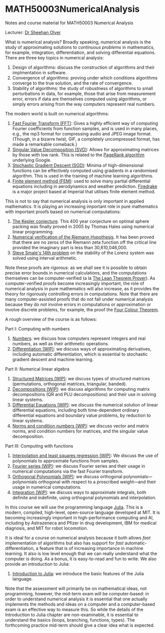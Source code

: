 # MATH50003NumericalAnalysis
Notes and course material for MATH50003 Numerical Analysis

Lecturer: [Dr Sheehan Olver](https://www.ma.imperial.ac.uk/~solver/)


What is numerical analysis? Broadly speaking, numerical analysis is the study of approximating
solutions to _continuous problems_ in mathematics, for example, integration, differentiation, 
and solving differential equations. There are three key topics in numerical analysis:

1. Design of algorithms: discuss the construction of algorithms and their implmentation in
software.
2. Convergence of algorithms: proving under which conditions algorithms converge to the
true solution, and the rate of convergence.
2. Stability of algorithms: the study of robustness of algorithms to small perturbations in
data, for example, those that arise from measurement error, errors if data are themselves computed using
algorithms, or simply errors arising from the way computers represent real numbers.

The modern world is built on numerical algorithms:


1. [Fast Fourier Transform (FFT)](https://en.wikipedia.org/wiki/Fast_Fourier_transform): Gives a highly efficient way of computing Fourier  coefficients from function samples,
and is used in many places, e.g., the mp3 format for compressing audio and JPEG image format. 
(Though, in a bizarre twist, GIF, a completely uncompressed format, has made a remarkable comeback.)
2. [Singular Value Decomposition (SVD)](https://en.wikipedia.org/wiki/Singular_value_decomposition): Allows for approximating matrices by those with low rank. This is related to the [PageRank algorithm](https://en.wikipedia.org/wiki/PageRank) underlying Google.
3. [Stochastic Gradient Descent (SGD)](https://en.wikipedia.org/wiki/Stochastic_gradient_descent): Minima of high-dimensional functions can be effectively computed using gradients
in a randomised algorithm. This is used in the training of machine learning algorithms.
4. [Finite element method (FEM)](https://en.wikipedia.org/wiki/Finite_element_method):
used to solve many partial differential equations including  in aerodynamics and
weather prediction. [Firedrake](https://firedrakeproject.org) is a major project based at
Imperial that utilises finite element method. 


This is not to say that numerical analysis is only important in applied mathematics. 
It is playing an increasing important role in pure mathematics with important proofs based on numerical computations:

1. [The Kepler conjecture](https://en.wikipedia.org/wiki/Kepler_conjecture). This 400 year conjecture on optimal sphere packing
was finally proved in 2005 by Thomas Hales using numerical linear programming.
2. [Numerical verification of the Riemann Hypothesis](https://en.wikipedia.org/wiki/Riemann_hypothesis#Numerical_calculations). 
It has been proved that there are no zeros of the Riemann zeta function off the critical line provided the imaginary part is
less than 30,610,046,000.
3. [Steve Smale's 14th problem](https://en.wikipedia.org/wiki/Lorenz_system) on the stability of the Lorenz system was solved
using interval arithmetic. 

Note these proofs are _rigorous_: as we shall see it is possible to obtain precise error bounds in numerical
calculations, and the computations themselves can be computer-verified 
(a la [The Lean Theorem Prover](https://leanprover.github.io)).
As computer-verified proofs become increasingly important, the role of numerical analysis in
pure mathematics will also increase, as it provides the theory for rigorously controlling errors in
computations. Note that there are many computer-assisted proofs that do not fall under numerical analysis because
they do not involve errors in computations or approximation or involve discrete problems, for 
example, the proof the [Four Colour Theorem](https://en.wikipedia.org/wiki/Four_color_theorem).

A rough overview of the course is as follows:

Part I: Computing with numbers

1. [Numbers](https://nbviewer.org/github/dlfivefifty/MATH50003NumericalAnalysis/blob/main/notebooks/Numbers.ipynb): we discuss how computers represent integers and real numbers, as well as their arithmetic operations.
2. [Differentiation (WIP)](https://nbviewer.org/github/dlfivefifty/MATH50003NumericalAnalysis/blob/main/notebooks/Differentiation.ipynb): we discuss ways of approximating derivatives, including automatic differentiation, 
which is essential to stochastic gradient descent and machine learning.

Part II: Numerical linear algebra

1. [Structured Matrices (WIP)](https://nbviewer.org/github/dlfivefifty/MATH50003NumericalAnalysis/blob/main/notebooks/StructuredMatrices.ipynb): we discuss types of structured matrices (permutations, orthogonal matrices, triangular, banded).
3. [Decompositions (WIP)](https://nbviewer.org/github/dlfivefifty/MATH50003NumericalAnalysis/blob/main/notebooks/Decompositions.ipynb): we discuss algorithms for computing matrix decompositions (QR and PLU decompositions) and their use in solving linear systems.
7. [Differential Equations (WIP)](https://nbviewer.org/github/dlfivefifty/MATH50003NumericalAnalysis/blob/main/notebooks/DifferentialEquations.ipynb): we discuss the numerical solution of linear differential equations, 
including both time-dependent ordinary differential equations and boundary value problems, by reduction to linear systems.
3. [Norms and condition numbers (WIP)](https://nbviewer.org/github/dlfivefifty/MATH50003NumericalAnalysis/blob/main/notebooks/Norms.ipynb): we discuss vector and
matrix norms, and condition numbers for matrices, and the singular value decomposition.

Part III: Computing with functions

1. [Interpolation and least squares regression (WIP)](https://nbviewer.org/github/dlfivefifty/MATH50003NumericalAnalysis/blob/main/notebooks/Interpolation.ipynb): We discuss the use of polynomials to approximate
functions from samples. 
2. [Fourier series (WIP)](https://nbviewer.org/github/dlfivefifty/MATH50003NumericalAnalysis/blob/main/notebooks/Fourier.ipynb): we discuss Fourier series and their usage in numerical computations
via the fast Fourier transform.
5. [Orthogonal Polynomials (WIP)](https://nbviewer.org/github/dlfivefifty/MATH50003NumericalAnalysis/blob/main/notebooks/OrthogonalPolynomials.ipynb): we discuss orthogonal polynomials—polynomials orthogonal 
with respect to a proscribed weight—and their usage in numerical computations.
6. [Integration (WIP)](https://nbviewer.org/github/dlfivefifty/MATH50003NumericalAnalysis/blob/main/notebooks/Integration.ipynb): we discuss ways to approximate integrals, both definite and indefinite, using orthogonal polynomials and interpolation.


In this course we will use the programming language [Julia](https://julialang.org). This is a modern, compiled, high-level,
open-source language developed at MIT. It is becoming increasingly important in high-performance computing and
AI, including by Astrazeneca and Pfizer in drug development, IBM for medical diagnosis, and MIT for robot
locomotion.

It is ideal for a course on numerical analysis because it both allows
_fast_ implementation of algorithms but also has support for _fast_ automatic-differentiation, a feature 
that is of increasing importance in machine learning. It also is low level enough that we can
really understand what the computer is doing. As a bonus, it is easy-to-read and fun to write. We also provide an introduction to Julia:

1. [Introduction to Julia](notebooks/Julia.ipynb): we introduce the basic features of the Julia language.

Note that the assessment will primarily be on mathematical ideas, not programming, however, 
the mid-term exam will be computer-based: in order to understand numerical analysis
it is essential that one actually implements the methods and ideas on a computer
and a computer-based exam is an effective way to measure this. So while the
details of the Introduction to Julia chapter are non-examinable, it is essential
to understand the basics (loops, branching, functions, types). The forthcoming practice mid-term should give a clear idea what is expected.